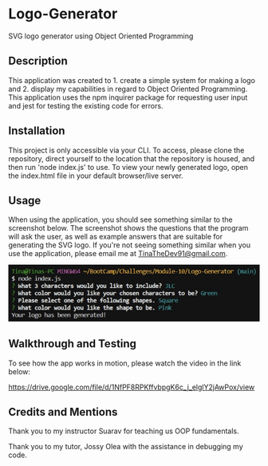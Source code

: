 # Logo-Generator

SVG logo generator using Object Oriented Programming

## Description

This application was created to 1. create a simple system for making a logo and 2. display my capabilities in regard to Object Oriented Programming. This application uses the npm inquirer package for requesting user input and jest for testing the existing code for errors.

## Installation

This project is only accessible via your CLI. To access, please clone the repository, direct yourself to the location that the repository is housed, and then run 'node index.js' to use. To view your newly generated logo, open the index.html file in your default browser/live server.


## Usage

When using the application, you should see something similar to the screenshot below. The screenshot shows the questions that the program will ask the user, as well as example answers that are suitable for generating the SVG logo. If you're not seeing something similar when you use the application, please email me at TinaTheDev91@gmail.com.

![questions-for-generating](./Assets/Code%20Questions.jpg)

## Walkthrough and Testing

To see how the app works in motion, please watch the video in the link below:

https://drive.google.com/file/d/1NfPF8RPKffvbpgK6c_j_elglY2jAwPox/view

## Credits and Mentions

Thank you to my instructor Suarav for teaching us OOP fundamentals.

Thank you to my tutor, Jossy Olea with the assistance in debugging my code.